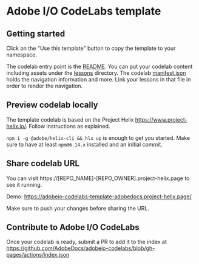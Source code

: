 # Adobe I/O CodeLabs template

## Getting started 

Click on the "Use this template" button to copy the template to your namespace. 

The codelab entry point is the [README](README.md). You can put your codelab content including assets under the [lessons](/lessons) directory. The codelab [manifest.json](manifest.json) holds the navigation information and more. Link your lessons in that file in order to render the navigation.

## Preview codelab locally

The template codelab is based on the Project Helix https://www.project-helix.io/. Follow instructions as explained.

`npm i -g @adobe/helix-cli && hlx up` is enough to get you started. Make sure to have at least `npm@6.14.x` installed and an initial commit. 

## Share codelab URL

You can visit https://[REPO_NAME]-[REPO_OWNER].project-helix.page to see it running.

Demo: https://adobeio-codelabs-template-adobedocs.project-helix.page/ 

Make sure to push your changes before sharing the URL.

## Contribute to Adobe I/O CodeLabs

Once your codelab is ready, submit a PR to add it to the index at https://github.com/AdobeDocs/adobeio-codelabs/blob/gh-pages/actions/index.json  



  
